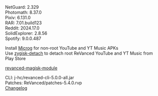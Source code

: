NetGuard: 2.329  
Photomath: 8.37.0  
Pixiv: 6.131.0  
RAR: 7.01.build123  
Reddit: 2024.17.0  
SolidExplorer: 2.8.56  
Spotify: 9.0.0.487  

Install [Microg](https://github.com/ReVanced/GmsCore/releases) for non-root YouTube and YT Music APKs  
Use [zygisk-detach](https://github.com/j-hc/zygisk-detach) to detach root ReVanced YouTube and YT Music from Play Store  

[revanced-magisk-module](https://github.com/j-hc/revanced-magisk-module)
  
CLI: j-hc/revanced-cli-5.0.0-all.jar  
Patches: ReVanced/patches-5.4.0.rvp  
[Changelog](https://github.com/ReVanced/revanced-patches/releases/tag/v5.4.0)  
